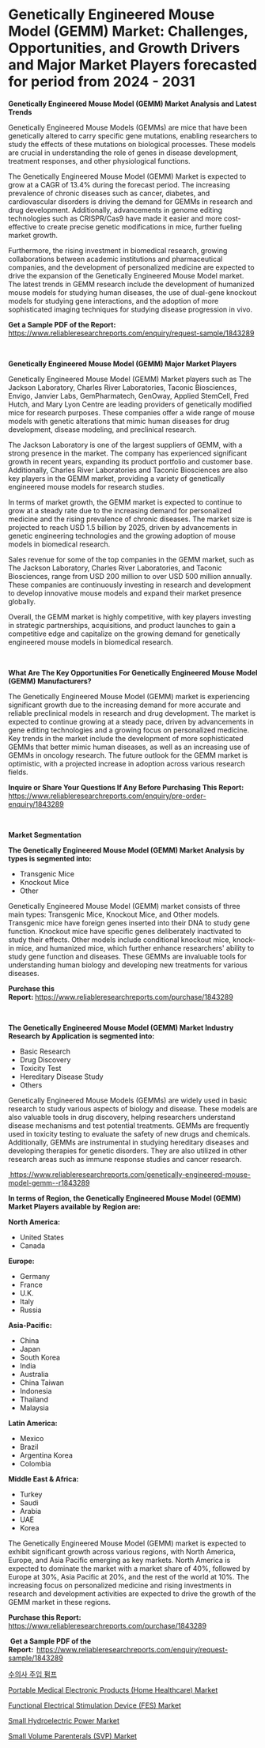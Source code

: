 <p><h1>Genetically Engineered Mouse Model (GEMM) Market: Challenges, Opportunities, and Growth Drivers and Major Market Players forecasted for period from 2024 - 2031</h1></p><p><strong>Genetically Engineered Mouse Model (GEMM) Market Analysis and Latest Trends</strong></p>
<p><p>Genetically Engineered Mouse Models (GEMMs) are mice that have been genetically altered to carry specific gene mutations, enabling researchers to study the effects of these mutations on biological processes. These models are crucial in understanding the role of genes in disease development, treatment responses, and other physiological functions.</p><p>The Genetically Engineered Mouse Model (GEMM) Market is expected to grow at a CAGR of 13.4% during the forecast period. The increasing prevalence of chronic diseases such as cancer, diabetes, and cardiovascular disorders is driving the demand for GEMMs in research and drug development. Additionally, advancements in genome editing technologies such as CRISPR/Cas9 have made it easier and more cost-effective to create precise genetic modifications in mice, further fueling market growth.</p><p>Furthermore, the rising investment in biomedical research, growing collaborations between academic institutions and pharmaceutical companies, and the development of personalized medicine are expected to drive the expansion of the Genetically Engineered Mouse Model market. The latest trends in GEMM research include the development of humanized mouse models for studying human diseases, the use of dual-gene knockout models for studying gene interactions, and the adoption of more sophisticated imaging techniques for studying disease progression in vivo.</p></p>
<p><strong>Get a Sample PDF of the Report:&nbsp;</strong> <a href="https://www.reliableresearchreports.com/enquiry/request-sample/1843289">https://www.reliableresearchreports.com/enquiry/request-sample/1843289</a></p>
<p>&nbsp;</p>
<p><strong>Genetically Engineered Mouse Model (GEMM) Major Market Players</strong></p>
<p><p>Genetically Engineered Mouse Model (GEMM) Market players such as The Jackson Laboratory, Charles River Laboratories, Taconic Biosciences, Envigo, Janvier Labs, GemPharmatech, GenOway, Applied StemCell, Fred Hutch, and Mary Lyon Centre are leading providers of genetically modified mice for research purposes. These companies offer a wide range of mouse models with genetic alterations that mimic human diseases for drug development, disease modeling, and preclinical research.</p><p>The Jackson Laboratory is one of the largest suppliers of GEMM, with a strong presence in the market. The company has experienced significant growth in recent years, expanding its product portfolio and customer base. Additionally, Charles River Laboratories and Taconic Biosciences are also key players in the GEMM market, providing a variety of genetically engineered mouse models for research studies.</p><p>In terms of market growth, the GEMM market is expected to continue to grow at a steady rate due to the increasing demand for personalized medicine and the rising prevalence of chronic diseases. The market size is projected to reach USD 1.5 billion by 2025, driven by advancements in genetic engineering technologies and the growing adoption of mouse models in biomedical research.</p><p>Sales revenue for some of the top companies in the GEMM market, such as The Jackson Laboratory, Charles River Laboratories, and Taconic Biosciences, range from USD 200 million to over USD 500 million annually. These companies are continuously investing in research and development to develop innovative mouse models and expand their market presence globally.</p><p>Overall, the GEMM market is highly competitive, with key players investing in strategic partnerships, acquisitions, and product launches to gain a competitive edge and capitalize on the growing demand for genetically engineered mouse models in biomedical research.</p></p>
<p>&nbsp;</p>
<p><strong>What Are The Key Opportunities For Genetically Engineered Mouse Model (GEMM) Manufacturers?</strong></p>
<p><p>The Genetically Engineered Mouse Model (GEMM) market is experiencing significant growth due to the increasing demand for more accurate and reliable preclinical models in research and drug development. The market is expected to continue growing at a steady pace, driven by advancements in gene editing technologies and a growing focus on personalized medicine. Key trends in the market include the development of more sophisticated GEMMs that better mimic human diseases, as well as an increasing use of GEMMs in oncology research. The future outlook for the GEMM market is optimistic, with a projected increase in adoption across various research fields.</p></p>
<p><strong>Inquire or Share Your Questions If Any Before Purchasing This Report:</strong> <a href="https://www.reliableresearchreports.com/enquiry/pre-order-enquiry/1843289">https://www.reliableresearchreports.com/enquiry/pre-order-enquiry/1843289</a></p>
<p>&nbsp;</p>
<p><strong>Market Segmentation</strong></p>
<p><strong>The Genetically Engineered Mouse Model (GEMM) Market Analysis by types is segmented into:</strong></p>
<p><ul><li>Transgenic Mice</li><li>Knockout Mice</li><li>Other</li></ul></p>
<p><p>Genetically Engineered Mouse Model (GEMM) market consists of three main types: Transgenic Mice, Knockout Mice, and Other models. Transgenic mice have foreign genes inserted into their DNA to study gene function. Knockout mice have specific genes deliberately inactivated to study their effects. Other models include conditional knockout mice, knock-in mice, and humanized mice, which further enhance researchers' ability to study gene function and diseases. These GEMMs are invaluable tools for understanding human biology and developing new treatments for various diseases.</p></p>
<p><strong>Purchase this Report:&nbsp;</strong><a href="https://www.reliableresearchreports.com/purchase/1843289">https://www.reliableresearchreports.com/purchase/1843289</a></p>
<p>&nbsp;</p>
<p><strong>The Genetically Engineered Mouse Model (GEMM) Market Industry Research by Application is segmented into:</strong></p>
<p><ul><li>Basic Research</li><li>Drug Discovery</li><li>Toxicity Test</li><li>Hereditary Disease Study</li><li>Others</li></ul></p>
<p><p>Genetically Engineered Mouse Models (GEMMs) are widely used in basic research to study various aspects of biology and disease. These models are also valuable tools in drug discovery, helping researchers understand disease mechanisms and test potential treatments. GEMMs are frequently used in toxicity testing to evaluate the safety of new drugs and chemicals. Additionally, GEMMs are instrumental in studying hereditary diseases and developing therapies for genetic disorders. They are also utilized in other research areas such as immune response studies and cancer research.</p></p>
<p><a href="https://www.reliableresearchreports.com/genetically-engineered-mouse-model-gemm--r1843289">&nbsp;https://www.reliableresearchreports.com/genetically-engineered-mouse-model-gemm--r1843289</a></p>
<p><strong>In terms of Region, the Genetically Engineered Mouse Model (GEMM) Market Players available by Region are:</strong></p>
<p>
    <p> <strong> North America: </strong>
        <ul>
            <li>United States</li>
            <li>Canada</li>
        </ul>
        </p> 
    <p> <strong> Europe: </strong>
        <ul>
            <li>Germany</li>
            <li>France</li>
            <li>U.K.</li>
            <li>Italy</li>
            <li>Russia</li>
        </ul>
        </p> 
    <p> <strong> Asia-Pacific: </strong>
        <ul>
            <li>China</li>
            <li>Japan</li>
            <li>South Korea</li>
            <li>India</li>
            <li>Australia</li>
            <li>China Taiwan</li>
            <li>Indonesia</li>
            <li>Thailand</li>
            <li>Malaysia</li>
        </ul>
        </p> 
    <p> <strong> Latin America: </strong>
        <ul>
            <li>Mexico</li>
            <li>Brazil</li>
            <li>Argentina Korea</li>
            <li>Colombia</li>
        </ul>
        </p> 
    <p> <strong> Middle East & Africa: </strong>
        <ul>
            <li>Turkey</li>
            <li>Saudi</li>
            <li>Arabia</li>
            <li>UAE</li>
            <li>Korea</li>
        </ul>
    </p>
    </p>
<p><p>The Genetically Engineered Mouse Model (GEMM) market is expected to exhibit significant growth across various regions, with North America, Europe, and Asia Pacific emerging as key markets. North America is expected to dominate the market with a market share of 40%, followed by Europe at 30%, Asia Pacific at 20%, and the rest of the world at 10%. The increasing focus on personalized medicine and rising investments in research and development activities are expected to drive the growth of the GEMM market in these regions.</p></p>
<p><strong>Purchase this Report: </strong><a href="https://www.reliableresearchreports.com/purchase/1843289">https://www.reliableresearchreports.com/purchase/1843289</a></p>
<p>&nbsp;<strong>Get a Sample PDF of the Report:&nbsp;&nbsp;</strong><a href="https://www.reliableresearchreports.com/enquiry/request-sample/1843289">https://www.reliableresearchreports.com/enquiry/request-sample/1843289</a></p>
<p><strong></strong></p>
<p><p><a href="https://github.com/muchswr/Market-Research-Report-List-2/blob/main/999181976895.md">수의사 주입 펌프</a></p><p><a href="https://github.com/nafiafirdania/Market-Research-Report-List-1/blob/main/portable-medical-electronic-products-home-healthcare-market.md">Portable Medical Electronic Products (Home Healthcare) Market</a></p><p><a href="https://github.com/HallieBird1/Market-Research-Report-List-1/blob/main/functional-electrical-stimulation-device-fes-market.md">Functional Electrical Stimulation Device (FES) Market</a></p><p><a href="https://medium.com/@mamunislambd984/an-in-depth-analysis-of-the-global-small-hydroelectric-power-market-scope-and-its-rapid-growing-5-6-95cbca5d8ace">Small Hydroelectric Power Market</a></p><p><a href="https://github.com/faisalayoob601/Market-Research-Report-List-1/blob/main/small-volume-parenterals-svp-market.md">Small Volume Parenterals (SVP) Market</a></p></p>